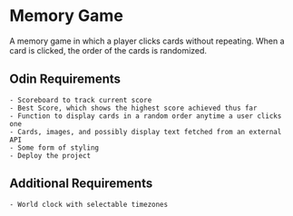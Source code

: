 # Memory Game
A memory game in which a player clicks cards without repeating. When a card is clicked, the order of the cards is randomized. 

## Odin Requirements
    - Scoreboard to track current score
    - Best Score, which shows the highest score achieved thus far
    - Function to display cards in a random order anytime a user clicks one
    - Cards, images, and possibly display text fetched from an external API
    - Some form of styling
    - Deploy the project

## Additional Requirements
    - World clock with selectable timezones

